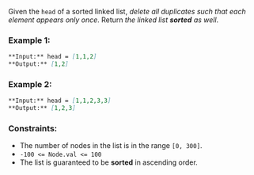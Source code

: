 Given the `head` of a sorted linked list, _delete all duplicates such that each element appears only once_. Return _the linked list **sorted** as well_.

### **Example 1:**

```markdown
**Input:** head = [1,1,2]
**Output:** [1,2]
```

### **Example 2:**

```markdown
**Input:** head = [1,1,2,3,3]
**Output:** [1,2,3]
```

### **Constraints:**

- The number of nodes in the list is in the range `[0, 300]`.
- `-100 <= Node.val <= 100`
- The list is guaranteed to be **sorted** in ascending order.
